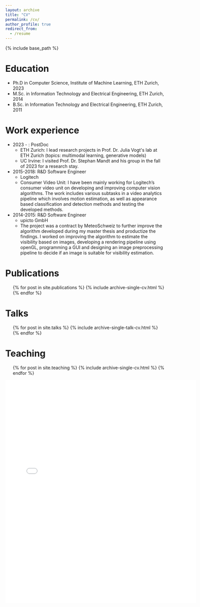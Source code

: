 ```yaml
---
layout: archive
title: "CV"
permalink: /cv/
author_profile: true
redirect_from:
  - /resume
---
```


{% include base_path %}

# Education

- Ph.D in Computer Science, Institute of Machine Learning, ETH Zurich, 2023
- M.Sc. in Information Technology and Electrical Engineering, ETH Zurich, 2014
- B.Sc. in Information Technology and Electrical Engineering, ETH Zurich, 2011

# Work experience

- 2023 - : PostDoc
  - ETH Zurich: I lead research projects in Prof. Dr. Julia Vogt's lab at ETH Zurich (topics: multimodal learning, generative models)
  - UC Irvine: I visited Prof. Dr. Stephan Mandt and his group in the fall of 2023 for a research stay.
- 2015-2018: R&D Software Engineer
  - Logitech
  - Consumer Video Unit: I have been mainly working for Logitech’s consumer video unit on developing and improving computer vision algorithms. The work includes various subtasks in a video analytics pipeline which involves motion estimation, as well as appearance based classification and detection methods and testing the developed methods.
- 2014-2015: R&D Software Engineer
  - upicto GmbH
  - The project was a contract by MeteoSchweiz to further improve the algorithm developed during my master thesis and productize the findings. I worked on improving the algorithm to estimate the visibility based on images, developing a rendering pipeline using openGL, programming a GUI and designing an image preprocessing pipeline to decide if an image is suitable for visibility estimation.

# Publications

  <ul>{% for post in site.publications %}
    {% include archive-single-cv.html %}
  {% endfor %}</ul>

# Talks

  <ul>{% for post in site.talks %}
    {% include archive-single-talk-cv.html %}
  {% endfor %}</ul>

# Teaching

  <ul>{% for post in site.teaching %}
    {% include archive-single-cv.html %}
  {% endfor %}</ul>

<embed src="{{ site.baseurl }}/files/cv.pdf" width="601" height="700" type='application/pdf'>

